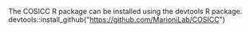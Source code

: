 The COSICC R package can be installed using the devtools R package. 
devtools::install_github("https://github.com/MarioniLab/COSICC")
